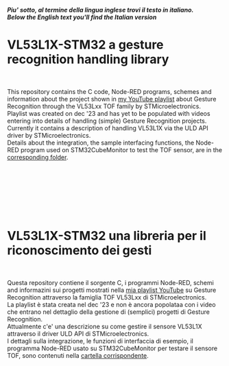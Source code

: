 _**Piu' sotto, al termine della lingua inglese trovi il testo in italiano. </i>**_
_**<br>Below the English text you'll find the Italian version</i>**_
<br>

# VL53L1X-STM32 a gesture recognition handling library


<br>

This repository contains the C code, Node-RED programs, schemes and information about the project shown in [my YouTube playlist](https://www.youtube.com/playlist?list=PL6Fwy7aR3zSlArL6TJnSjWSbKmxM5BHnb) about Gesture Recognition through the VL53Lxx TOF family by STMicroelectronics.<br>
Playlist was created on dec '23 and has yet to be populated with videos entering into details of handling (simple) Gesture Recognition projects.<br>
Currently it contains a description of handling VL53L1X via the ULD API driver by STMicroelectronics.<br>
Details about the integration, the sample interfacing functions, the Node-RED program used on STM32CubeMonitor to test the TOF sensor, are in the [corresponding folder](./interfacing_the_ULD_API_driver).<br>
<br>
<br><br><br><br><br><br>
# VL53L1X-STM32 una libreria per il riconoscimento dei gesti


<br>

Questa repository contiene il sorgente C, i programmi Node-RED, schemi and informazini sui progetti mostrati nella [mia playlist YouTube](https://www.youtube.com/playlist?list=PL6Fwy7aR3zSlArL6TJnSjWSbKmxM5BHnb) su Gesture Recognition attraverso la famiglia TOF VL53Lxx di STMicroelectronics.<br>
La playlist è stata creata nel dec '23 e non è ancora popolataa con i video che entrano nel dettaglio della gestione di (semplici) progetti di Gesture Recognition.<br>
Attualmente c'e' una descrizione su come gestire il sensore VL53L1X attraverso il driver ULD API di STMicroelectronics.<br>
I dettagli sulla integrazione, le funzioni di interfaccia di esempio, il programma Node-RED usato su STM32CubeMonitor per testare il sensore TOF, sono contenuti nella [cartella corrispondente](./interfacing_the_ULD_API_driver).<br>
